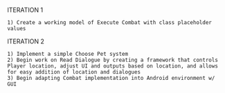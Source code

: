ITERATION 1

    1) Create a working model of Execute Combat with class placeholder values

ITERATION 2

    1) Implement a simple Choose Pet system
    2) Begin work on Read Dialogue by creating a framework that controls Player location, adjust UI and outputs based on location, and allows for easy addition of location and dialogues
    3) Begin adapting Combat implementation into Android environment w/ GUI
